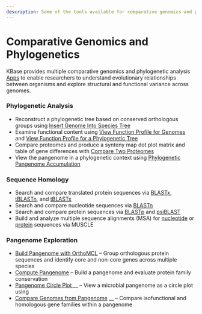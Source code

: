 ```yaml
---
description: Some of the tools available for comparative genomics and phylogenetics
---
```


# Comparative Genomics and Phylogenetics

KBase provides multiple comparative genomics and phylogenetic analysis [Apps](https://kbase.us/applist/#Comparative%20Genomics) to enable researchers to understand evolutionary relationships between organisms and explore structural and functional variance across genomes.

### **Phylogenetic Analysis**

* Reconstruct a phylogenetic tree based on conserved orthologous groups using [Insert Genome Into Species Tree](https://kbase.us/applist/apps/SpeciesTreeBuilder/insert\_set\_of\_genomes\_into\_species\_tree/release)
* Examine functional content using [View Function Profile for Genomes](https://kbase.us/applist/apps/kb\_phylogenomics/view\_fxn\_profile/release) and [View Function Profile for a Phylogenetic Tree](https://kbase.us/applist/apps/kb\_phylogenomics/view\_fxn\_profile\_phylo/release)
* Compare proteomes and produce a synteny map dot plot matrix and table of gene differences with [Compare Two Proteomes](https://kbase.us/applist/apps/GenomeProteomeComparison/compare\_two\_proteomes/release)
* View the pangenome in a phylogenetic context using [Phylogenetic Pangenome Accumulation](https://kbase.us/applist/apps/kb\_phylogenomics/view\_pan\_phylo/release)

### Sequence Homology

* Search and compare translated protein sequences via [BLASTx](https://kbase.us/applist/apps/kb\_blast/BLASTx\_Search/release), [tBLASTn](https://kbase.us/applist/apps/kb\_blast/tBLASTn\_Search/release), and [tBLASTx](https://kbase.us/applist/apps/kb\_blast/tBLASTx\_Search/release)
* Search and compare nucleotide sequences via [BLASTn](https://kbase.us/applist/apps/kb\_blast/BLASTn\_Search/release)
* Search and compare protein sequences via [BLASTp](https://kbase.us/applist/apps/kb\_blast/BLASTp\_Search/release) and [psiBLAST](https://kbase.us/applist/apps/kb\_blast/psiBLAST\_msa\_start\_Search/release)
* Build and analyze multiple sequence alignments (MSA) for [nucleotide](https://kbase.us/applist/apps/kb\_muscle/MUSCLE\_nuc/release) or [protein](https://kbase.us/applist/apps/kb\_muscle/MUSCLE\_prot/release) sequences via MUSCLE

### **Pangenome Exploration**&#x20;

* &#x20;[Build Pangenome with OrthoMCL](https://kbase.us/applist/apps/PangenomeOrthomcl/build\_pangenome\_with\_orthomcl/release) – Group orthologous protein sequences and identify core and non-core genes across multiple species
* [Compute Pangenome](https://kbase.us/applist/apps/GenomeComparisonSDK/build\_pangenome/release) – Build a pangenome and evaluate protein family conservation&#x20;
* [Pangenome Circle Plot ](https://kbase.us/applist/apps/kb\_phylogenomics/view\_pan\_circle\_plot/release) __ – View a microbial pangenome as a circle plot using &#x20;
* [Compare Genomes from Pangenome](https://kbase.us/applist/apps/GenomeComparisonSDK/compare\_genomes/release) __ – Compare isofunctional and homologous gene families within a pangenome&#x20;

